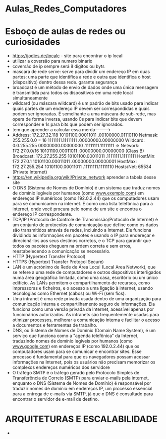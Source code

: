 # Aulas_Redes_Computadores
# Esboço de aulas de redes ou curiosidades 
- https://jodies.de/ipcalc - site para encontrar o ip local
- utilizar a coversão para numero bínario
- coversão de ip sempre será 8 digitos ou byts
- mascara de rede serve: serve para dividir um endereço IP em duas partes: uma parte que identifica a rede e outra que identifica o host (dispositivo) dentro dessa rede. garante segurança
- broadcast é um método de envio de dados onde uma única mensagem é transmitida para todos os dispositivos em uma rede local simultaneamente
- wildcard (ou máscara wildcard) é um padrão de bits usado para indicar quais partes de um endereço IP devem ser correspondidas e quais podem ser ignoradas. É semelhante a uma máscara de sub-rede, mas opera de forma inversa, usando 0s para indicar bits que devem corresponder e 1s para bits que podem ser ignorados.
- tem que aprender a calcular essa merda----->
- Address:   172.27.32.118         10101100.00011011 .00100000.01110110
Netmask:   255.255.0.0 = 16      11111111.11111111 .00000000.00000000
Wildcard:  0.0.255.255           00000000.00000000 .11111111.11111111
=>
Network:   172.27.0.0/16         10101100.00011011 .00000000.00000000 (Class B)
Broadcast: 172.27.255.255        10101100.00011011 .11111111.11111111
HostMin:   172.27.0.1            10101100.00011011 .00000000.00000001
HostMax:   172.27.255.254        10101100.00011011 .11111111.11111110
Hosts/Net: 65534                 (Private Internet)
- https://en.wikipedia.org/wiki/Private_network aprender a tabela desse site
- O DNS (Sistema de Nomes de Domínio) é um sistema que traduz nomes de domínio legíveis por humanos (como www.exemplo.com) em endereços IP numéricos (como 192.0.2.44) que os computadores usam para se comunicarem na internet. É como uma lista telefônica para a internet, onde você procura pelo nome de um site e encontra o endereço IP correspondente.
- TCP/IP (Protocolo de Controle de Transmissão/Protocolo de Internet) é um conjunto de protocolos de comunicação que define como os dados são transmitidos através de redes, incluindo a Internet. Ele funciona dividindo as informações em pacotes e usando o IP para endereçar e direcioná-los aos seus destinos corretos, e o TCP para garantir que todos os pacotes cheguem na ordem correta e sem erros, reestabelecendo a comunicação se necessário.
- HTTP (Hypertext Transfer Protocol)
- HTTPS (Hypertext Transfer Protocol Secure)
- LAN é um acrónimo de Rede de Área Local (Local Area Network), que se refere a uma rede de computadores e outros dispositivos interligados numa área geográfica limitada, como uma casa, escritório ou um único edifício. As LANs permitem o compartilhamento de recursos, como impressoras e ficheiros, e o acesso a uma ligação à internet, usando tecnologias como Ethernet (cabos) ou Wi-Fi (sem fios).
- Uma intranet é uma rede privada usada dentro de uma organização para comunicação interna e compartilhamento seguro de informações. Ela funciona como uma versão privada da Internet, acessível apenas por funcionários autorizados. As intranets são frequentemente usadas para otimizar processos, melhorar a comunicação interna e facilitar o acesso a documentos e ferramentas de trabalho.
- DNS, ou Sistema de Nomes de Domínio (Domain Name System), é um serviço que funciona como a "agenda telefônica" da Internet, traduzindo nomes de domínio legíveis por humanos (como www.google.com) em endereços IP (como 192.0.2.44) que os computadores usam para se comunicar e encontrar sites. Esse processo é fundamental para que os navegadores possam acessar informações na Internet, pois os usuários não precisam memorizar os complexos endereços numéricos dos servidore
- O tráfego SMTP é o tráfego gerado pelo Protocolo Simples de Transferência de Correio (SMTP) para enviar e-mails pela internet, enquanto o DNS (Sistema de Nomes de Domínio) é responsável por traduzir nomes de domínio em endereços IP, um processo essencial para a entrega de e-mails via SMTP, já que o DNS é consultado para encontrar o servidor de e-mail de destino. 
# ARQUITETURAS E ESCALABILIDADE
- 
